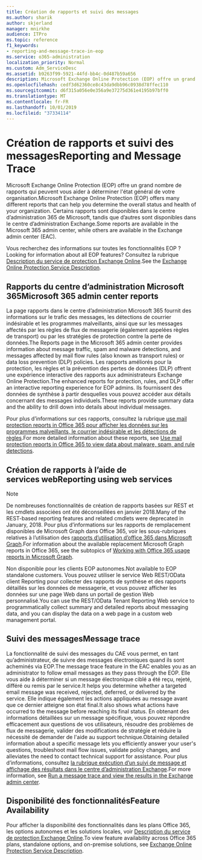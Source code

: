 ```yaml
---
title: Création de rapports et suivi des messages
ms.author: sharik
author: skjerland
manager: mnirkhe
audience: ITPro
ms.topic: reference
f1_keywords:
- reporting-and-message-trace-in-eop
ms.service: o365-administration
localization_priority: Normal
ms.custom: Adm_ServiceDesc
ms.assetid: b9263f99-5921-44fd-bb4c-0d487b59a656
description: Microsoft Exchange Online Protection (EOP) offre un grand nombre de rapports qui peuvent vous aider à déterminer l'état général de votre organisation. Certains rapports sont disponibles dans le centre d’administration 365 de Microsoft, tandis que d’autres sont disponibles dans le centre d’administration Exchange.
ms.openlocfilehash: cedf3d62360ce8c43da9dbb96c0938d78ffec110
ms.sourcegitcommit: d6f315a056e0e356a9e37275d361e4195b97bff0
ms.translationtype: MT
ms.contentlocale: fr-FR
ms.lasthandoff: 10/01/2019
ms.locfileid: "37334114"
---
```

# <a name="reporting-and-message-trace"></a><span data-ttu-id="4b2f6-104">Création de rapports et suivi des messages</span><span class="sxs-lookup"><span data-stu-id="4b2f6-104">Reporting and Message Trace</span></span>

<span data-ttu-id="4b2f6-105">Microsoft Exchange Online Protection (EOP) offre un grand nombre de rapports qui peuvent vous aider à déterminer l'état général de votre organisation.</span><span class="sxs-lookup"><span data-stu-id="4b2f6-105">Microsoft Exchange Online Protection (EOP) offers many different reports that can help you determine the overall status and health of your organization.</span></span> <span data-ttu-id="4b2f6-106">Certains rapports sont disponibles dans le centre d’administration 365 de Microsoft, tandis que d’autres sont disponibles dans le centre d’administration Exchange.</span><span class="sxs-lookup"><span data-stu-id="4b2f6-106">Some reports are available in the Microsoft 365 admin center, while others are available in the Exchange admin center (EAC).</span></span>

<span data-ttu-id="4b2f6-107">Vous recherchez des informations sur toutes les fonctionnalités EOP ?</span><span class="sxs-lookup"><span data-stu-id="4b2f6-107">Looking for information about all EOP features?</span></span> <span data-ttu-id="4b2f6-108">Consultez la rubrique [Description du service de protection Exchange Online](exchange-online-protection-service-description.md).</span><span class="sxs-lookup"><span data-stu-id="4b2f6-108">See the [Exchange Online Protection Service Description](exchange-online-protection-service-description.md).</span></span>

## <a name="microsoft-365-admin-center-reports"></a><span data-ttu-id="4b2f6-109">Rapports du centre d’administration Microsoft 365</span><span class="sxs-lookup"><span data-stu-id="4b2f6-109">Microsoft 365 admin center reports</span></span>

<span data-ttu-id="4b2f6-110">La page rapports dans le centre d’administration Microsoft 365 fournit des informations sur le trafic des messages, les détections de courrier indésirable et les programmes malveillants, ainsi que sur les messages affectés par les règles de flux de messagerie (également appelées règles de transport) ou par les stratégies de protection contre la perte de données.</span><span class="sxs-lookup"><span data-stu-id="4b2f6-110">The Reports page in the Microsoft 365 admin center provides information about message traffic, spam and malware detections, and messages affected by mail flow rules (also known as transport rules) or data loss prevention (DLP) policies.</span></span> <span data-ttu-id="4b2f6-111">Les rapports améliorés pour la protection, les règles et la prévention des pertes de données (DLP) offrent une expérience interactive des rapports aux administrateurs Exchange Online Protection.</span><span class="sxs-lookup"><span data-stu-id="4b2f6-111">The enhanced reports for protection, rules, and DLP offer an interactive reporting experience for EOP admins.</span></span> <span data-ttu-id="4b2f6-112">Ils fournissent des données de synthèse à partir desquelles vous pouvez accéder aux détails concernant des messages individuels.</span><span class="sxs-lookup"><span data-stu-id="4b2f6-112">These reports provide summary data and the ability to drill down into details about individual messages.</span></span>

<span data-ttu-id="4b2f6-113">Pour plus d’informations sur ces rapports, consultez la rubrique [use mail protection reports in Office 365 pour afficher les données sur les programmes malveillants, le courrier indésirable et les détections de règles](https://docs.microsoft.com/exchange/monitoring/use-mail-protection-reports).</span><span class="sxs-lookup"><span data-stu-id="4b2f6-113">For more detailed information about these reports, see [Use mail protection reports in Office 365 to view data about malware, spam, and rule detections](https://docs.microsoft.com/exchange/monitoring/use-mail-protection-reports).</span></span>

## <a name="reporting-using-web-services"></a><span data-ttu-id="4b2f6-114">Création de rapports à l’aide de services web</span><span class="sxs-lookup"><span data-stu-id="4b2f6-114">Reporting using web services</span></span>

> [!NOTE]
> <span data-ttu-id="4b2f6-115">De nombreuses fonctionnalités de création de rapports basées sur REST et les cmdlets associées ont été déconseillées en janvier 2018.</span><span class="sxs-lookup"><span data-stu-id="4b2f6-115">Many of the REST-based reporting features and related cmdlets were deprecated in January, 2018.</span></span> <span data-ttu-id="4b2f6-116">Pour plus d’informations sur les rapports de remplacement disponibles de Microsoft Graph dans Office 365, voir les sous-rubriques relatives à l’utilisation des [rapports d’utilisation d’office 365 dans Microsoft Graph](https://go.microsoft.com/fwlink/p/?LinkID=865135).</span><span class="sxs-lookup"><span data-stu-id="4b2f6-116">For information about the available replacement Microsoft Graph reports in Office 365, see the subtopics of [Working with Office 365 usage reports in Microsoft Graph](https://go.microsoft.com/fwlink/p/?LinkID=865135).</span></span>

<span data-ttu-id="4b2f6-117">Non disponible pour les clients EOP autonomes.</span><span class="sxs-lookup"><span data-stu-id="4b2f6-117">Not available to EOP standalone customers.</span></span> <span data-ttu-id="4b2f6-118">Vous pouvez utiliser le service Web REST/OData client Reporting pour collecter des rapports de synthèse et des rapports détaillés sur les données de messagerie, et vous pouvez afficher les données sur une page Web dans un portail de gestion Web personnalisé.</span><span class="sxs-lookup"><span data-stu-id="4b2f6-118">You can use the REST/OData Tenant Reporting Web service to programmatically collect summary and detailed reports about messaging data, and you can display the data on a web page in a custom web management portal.</span></span>

## <a name="message-trace"></a><span data-ttu-id="4b2f6-119">Suivi des messages</span><span class="sxs-lookup"><span data-stu-id="4b2f6-119">Message trace</span></span>

<span data-ttu-id="4b2f6-120">La fonctionnalité de suivi des messages du CAE vous permet, en tant qu’administrateur, de suivre des messages électroniques quand ils sont acheminés via EOP.</span><span class="sxs-lookup"><span data-stu-id="4b2f6-120">The message trace feature in the EAC enables you as an administrator to follow email messages as they pass through the EOP.</span></span> <span data-ttu-id="4b2f6-121">Elle vous aide à déterminer si un message électronique ciblé a été reçu, rejeté, différé ou remis par le service.</span><span class="sxs-lookup"><span data-stu-id="4b2f6-121">It helps you determine whether a targeted email message was received, rejected, deferred, or delivered by the service.</span></span> <span data-ttu-id="4b2f6-122">Elle indique également les actions appliquées au message avant que ce dernier atteigne son état final.</span><span class="sxs-lookup"><span data-stu-id="4b2f6-122">It also shows what actions have occurred to the message before reaching its final status.</span></span> <span data-ttu-id="4b2f6-123">En obtenant des informations détaillées sur un message spécifique, vous pouvez répondre efficacement aux questions de vos utilisateurs, résoudre des problèmes de flux de messagerie, valider des modifications de stratégie et réduire la nécessité de demander de l'aide au support technique.</span><span class="sxs-lookup"><span data-stu-id="4b2f6-123">Obtaining detailed information about a specific message lets you efficiently answer your user's questions, troubleshoot mail flow issues, validate policy changes, and alleviates the need to contact technical support for assistance.</span></span> <span data-ttu-id="4b2f6-124">Pour plus d’informations, consultez [la rubrique exécution d’un suivi de message et affichage des résultats dans le centre d’administration Exchange](https://docs.microsoft.com/exchange/monitoring/trace-an-email-message/run-a-message-trace-and-view-results).</span><span class="sxs-lookup"><span data-stu-id="4b2f6-124">For more information, see [Run a message trace and view the results in the Exchange admin center](https://docs.microsoft.com/exchange/monitoring/trace-an-email-message/run-a-message-trace-and-view-results).</span></span>

## <a name="feature-availability"></a><span data-ttu-id="4b2f6-125">Disponibilité des fonctionnalités</span><span class="sxs-lookup"><span data-stu-id="4b2f6-125">Feature Availability</span></span>

<span data-ttu-id="4b2f6-126">Pour afficher la disponibilité des fonctionnalités dans les plans Office 365, les options autonomes et les solutions locales, voir [Description du service de protection Exchange Online](exchange-online-protection-service-description.md).</span><span class="sxs-lookup"><span data-stu-id="4b2f6-126">To view feature availability across Office 365 plans, standalone options, and on-premise solutions, see [Exchange Online Protection Service Description](exchange-online-protection-service-description.md).</span></span>
